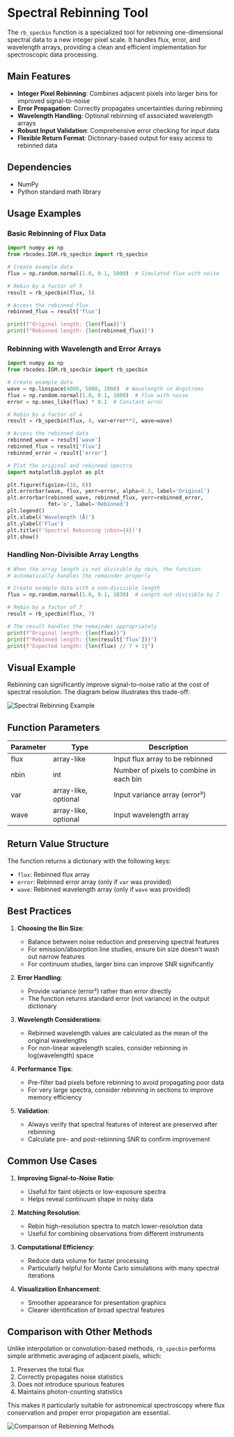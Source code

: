 # Spectral Rebinning Tool

The `rb_specbin` function is a specialized tool for rebinning one-dimensional spectral data to a new integer pixel scale. It handles flux, error, and wavelength arrays, providing a clean and efficient implementation for spectroscopic data processing.

## Main Features

- **Integer Pixel Rebinning**: Combines adjacent pixels into larger bins for improved signal-to-noise
- **Error Propagation**: Correctly propagates uncertainties during rebinning
- **Wavelength Handling**: Optional rebinning of associated wavelength arrays
- **Robust Input Validation**: Comprehensive error checking for input data
- **Flexible Return Format**: Dictionary-based output for easy access to rebinned data

## Dependencies

- NumPy
- Python standard math library

## Usage Examples

### Basic Rebinning of Flux Data

```python
import numpy as np
from rbcodes.IGM.rb_specbin import rb_specbin

# Create example data
flux = np.random.normal(1.0, 0.1, 1000)  # Simulated flux with noise

# Rebin by a factor of 5
result = rb_specbin(flux, 5)

# Access the rebinned flux
rebinned_flux = result['flux']

print(f"Original length: {len(flux)}")
print(f"Rebinned length: {len(rebinned_flux)}")
```

### Rebinning with Wavelength and Error Arrays

```python
import numpy as np
from rbcodes.IGM.rb_specbin import rb_specbin

# Create example data
wave = np.linspace(4000, 5000, 1000)  # Wavelength in Angstroms
flux = np.random.normal(1.0, 0.1, 1000)  # Flux with noise
error = np.ones_like(flux) * 0.1  # Constant error

# Rebin by a factor of 4
result = rb_specbin(flux, 4, var=error**2, wave=wave)

# Access the rebinned data
rebinned_wave = result['wave']
rebinned_flux = result['flux']
rebinned_error = result['error']

# Plot the original and rebinned spectra
import matplotlib.pyplot as plt

plt.figure(figsize=(10, 6))
plt.errorbar(wave, flux, yerr=error, alpha=0.3, label='Original')
plt.errorbar(rebinned_wave, rebinned_flux, yerr=rebinned_error, 
             fmt='o', label='Rebinned')
plt.legend()
plt.xlabel('Wavelength (Å)')
plt.ylabel('Flux')
plt.title(f'Spectral Rebinning (nbin={4})')
plt.show()
```

### Handling Non-Divisible Array Lengths

```python
# When the array length is not divisible by nbin, the function
# automatically handles the remainder properly

# Create example data with a non-divisible length
flux = np.random.normal(1.0, 0.1, 1030)  # Length not divisible by 7

# Rebin by a factor of 7
result = rb_specbin(flux, 7)

# The result handles the remainder appropriately
print(f"Original length: {len(flux)}")
print(f"Rebinned length: {len(result['flux'])}")
print(f"Expected length: {len(flux) // 7 + 1}")
```

## Visual Example

Rebinning can significantly improve signal-to-noise ratio at the cost of spectral resolution. The diagram below illustrates this trade-off:

![Spectral Rebinning Example](/images/spectral_rebinning_example.png)

## Function Parameters

| Parameter | Type | Description |
|-----------|------|-------------|
| flux | array-like | Input flux array to be rebinned |
| nbin | int | Number of pixels to combine in each bin |
| var | array-like, optional | Input variance array (error²) |
| wave | array-like, optional | Input wavelength array |

## Return Value Structure

The function returns a dictionary with the following keys:

- `flux`: Rebinned flux array
- `error`: Rebinned error array (only if `var` was provided)
- `wave`: Rebinned wavelength array (only if `wave` was provided)

## Best Practices

1. **Choosing the Bin Size**:
   - Balance between noise reduction and preserving spectral features
   - For emission/absorption line studies, ensure bin size doesn't wash out narrow features
   - For continuum studies, larger bins can improve SNR significantly

2. **Error Handling**:
   - Provide variance (error²) rather than error directly
   - The function returns standard error (not variance) in the output dictionary

3. **Wavelength Considerations**:
   - Rebinned wavelength values are calculated as the mean of the original wavelengths
   - For non-linear wavelength scales, consider rebinning in log(wavelength) space

4. **Performance Tips**:
   - Pre-filter bad pixels before rebinning to avoid propagating poor data
   - For very large spectra, consider rebinning in sections to improve memory efficiency

5. **Validation**:
   - Always verify that spectral features of interest are preserved after rebinning
   - Calculate pre- and post-rebinning SNR to confirm improvement

## Common Use Cases

1. **Improving Signal-to-Noise Ratio**:
   - Useful for faint objects or low-exposure spectra
   - Helps reveal continuum shape in noisy data

2. **Matching Resolution**:
   - Rebin high-resolution spectra to match lower-resolution data
   - Useful for combining observations from different instruments

3. **Computational Efficiency**:
   - Reduce data volume for faster processing
   - Particularly helpful for Monte Carlo simulations with many spectral iterations

4. **Visualization Enhancement**:
   - Smoother appearance for presentation graphics
   - Clearer identification of broad spectral features

## Comparison with Other Methods

Unlike interpolation or convolution-based methods, `rb_specbin` performs simple arithmetic averaging of adjacent pixels, which:

1. Preserves the total flux
2. Correctly propagates noise statistics
3. Does not introduce spurious features
4. Maintains photon-counting statistics

This makes it particularly suitable for astronomical spectroscopy where flux conservation and proper error propagation are essential.

![Comparison of Rebinning Methods](/images/rebinning_methods_comparison.png)